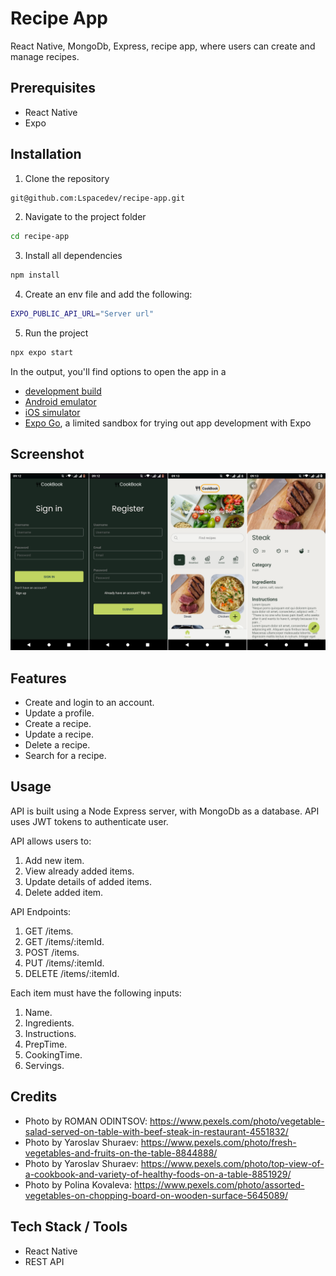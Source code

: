 # Recipe App

React Native, MongoDb, Express, recipe app, where users can create and manage recipes.

## Prerequisites

- React Native
- Expo

## Installation

1. Clone the repository

```bash
git@github.com:Lspacedev/recipe-app.git
```

2. Navigate to the project folder

```bash
cd recipe-app
```

3.  Install all dependencies

```bash
npm install
```

4. Create an env file and add the following:

```bash
EXPO_PUBLIC_API_URL="Server url"
```

5. Run the project

```bash
npx expo start
```

In the output, you'll find options to open the app in a

- [development build](https://docs.expo.dev/develop/development-builds/introduction/)
- [Android emulator](https://docs.expo.dev/workflow/android-studio-emulator/)
- [iOS simulator](https://docs.expo.dev/workflow/ios-simulator/)
- [Expo Go](https://expo.dev/go), a limited sandbox for trying out app development with Expo

## Screenshot

![screenshot](assets/images/screenshot.png)

## Features

- Create and login to an account.
- Update a profile.
- Create a recipe.
- Update a recipe.
- Delete a recipe.
- Search for a recipe.

## Usage

API is built using a Node Express server, with MongoDb as a database.
API uses JWT tokens to authenticate user.

API allows users to:

1. Add new item.
2. View already added items.
3. Update details of added items.
4. Delete added item.

API Endpoints:

1. GET /items.
2. GET /items/:itemId.
3. POST /items.
4. PUT /items/:itemId.
5. DELETE /items/:itemId.

Each item must have the following inputs:

1. Name.
2. Ingredients.
3. Instructions.
4. PrepTime.
5. CookingTime.
6. Servings.

## Credits

- Photo by ROMAN ODINTSOV: https://www.pexels.com/photo/vegetable-salad-served-on-table-with-beef-steak-in-restaurant-4551832/
- Photo by Yaroslav Shuraev: https://www.pexels.com/photo/fresh-vegetables-and-fruits-on-the-table-8844888/
- Photo by Yaroslav Shuraev: https://www.pexels.com/photo/top-view-of-a-cookbook-and-variety-of-healthy-foods-on-a-table-8851929/
- Photo by Polina Kovaleva: https://www.pexels.com/photo/assorted-vegetables-on-chopping-board-on-wooden-surface-5645089/

## Tech Stack / Tools

- React Native
- REST API
